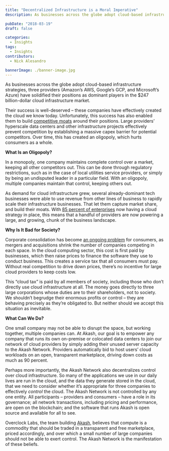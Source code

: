 ```yaml
---
title: "Decentralized Infrastructure is a Moral Imperative"
description: As businesses across the globe adopt cloud-based infrastructure strategies, three providers (Amazon’s AWS, Google’s GCP, and Microsoft’s Azure) have solidified their positions as dominant players in the $247 billion-dollar cloud infrastructure market.

pubDate: "2018-03-19"
draft: false

categories:
  - Insights
tags:
  - Insights
contributors:
  - Nick Alesandro

bannerImage: ./banner-image.jpg
---
```

As businesses across the globe adopt cloud-based infrastructure strategies, three providers (Amazon’s AWS, Google’s GCP, and Microsoft’s Azure) have solidified their positions as dominant players in the $247 billion-dollar cloud infrastructure market.

Their success is well-deserved – these companies have effectively created the cloud we know today. Unfortunately, this success has also enabled them to build [competitive moats](http://www.platformonomics.com/2017/04/follow-the-capex-cloud-table-stakes/) around their positions. Large providers’ hyperscale data centers and other infrastructure projects effectively prevent competition by establishing a massive capex barrier for potential competitors. Over time, this has created an oligopoly, which hurts consumers as a whole.

**What Is an Oligopoly?**

In a monopoly, one company maintains complete control over a market, keeping all other competitors out. This can be done through regulatory restrictions, such as in the case of local utilities service providers, or simply by being an undisputed leader in a particular field. With an oligopoly, multiple companies maintain that control, keeping others out.

As demand for cloud infrastructure grew, several already-dominant tech businesses were able to use revenue from other lines of business to rapidly scale their infrastructure businesses. That let them capture market share, and build their moats. With [85 percent of enterprises](https://www.rightscale.com/blog/cloud-industry-insights/cloud-computing-trends-2017-state-cloud-survey) now having a cloud strategy in place, this means that a handful of providers are now powering a large, and growing, chunk of the business landscape.

**Why Is It Bad for Society?**

Corporate consolidation has become [an ongoing problem](https://www.washingtonpost.com/blogs/post-partisan/wp/2017/04/12/beyond-united-how-oligopolies-hurt-americans-pocketbooks/?utm_term=.93c6af7aa94a) for consumers, as mergers and acquisitions shrink the number of companies competing in each space. In the cloud computing sector, this cost is first paid by businesses, which then raise prices to finance the software they use to conduct business. This creates a service tax that all consumers must pay. Without real competition to drive down prices, there’s no incentive for large cloud providers to keep costs low.

This “cloud tax” is paid by all members of society, including those who don’t directly use cloud infrastructure at all. The money goes directly to three large corporations whose duties are to their shareholders, not to society. We shouldn’t begrudge their enormous profits or control – they are behaving precisely as they’re obligated to. But neither should we accept this situation as inevitable.

**What Can We Do?**

One small company may not be able to disrupt the space, but working together, multiple companies can. At Akash, our goal is to empower any company that runs its own on-premise or colocated data centers to join our network of cloud providers by simply adding their unused server capacity to the Akash Network. Providers automatically bid to host users’ cloud workloads on an open, transparent marketplace, driving down costs as much as 90 percent.

Perhaps more importantly, the Akash Network also decentralizes control over cloud infrastructure. So many of the applications we use in our daily lives are run in the cloud, and the data they generate stored in the cloud, that we need to consider whether it’s appropriate for three companies to effectively _control_ the cloud. The Akash Network is not controlled by any one entity. All participants – providers and consumers – have a role in its governance; all network transactions, including pricing and performance, are open on the blockchain; and the software that runs Akash is open source and available for all to see.

Overclock Labs, the team building [Akash](https://akash.network/), believes that compute is a commodity that should be traded in a transparent and free marketplace, priced accordingly, and over which a small number of large companies should not be able to exert control. The Akash Network is the manifestation of these beliefs.